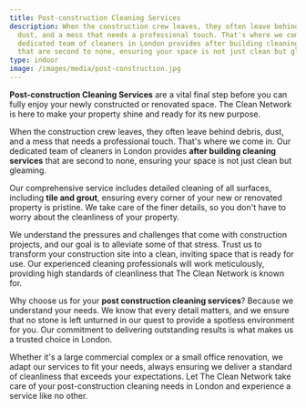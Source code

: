 ```yaml
---
title: Post-construction Cleaning Services
description: When the construction crew leaves, they often leave behind debris,
  dust, and a mess that needs a professional touch. That's where we come in. Our
  dedicated team of cleaners in London provides after building cleaning services
  that are second to none, ensuring your space is not just clean but gleaming.
type: indoor
image: /images/media/post-construction.jpg
---
```

<strong>Post-construction Cleaning Services</strong> are a vital final step before you can fully enjoy your newly constructed or renovated space. The Clean Network is here to make your property shine and ready for its new purpose.

When the construction crew leaves, they often leave behind debris, dust, and a mess that needs a professional touch. That's where we come in. Our dedicated team of cleaners in London provides <strong>after building cleaning services</strong> that are second to none, ensuring your space is not just clean but gleaming.

Our comprehensive service includes detailed cleaning of all surfaces, including <strong>tile and grout</strong>, ensuring every corner of your new or renovated property is pristine. We take care of the finer details, so you don't have to worry about the cleanliness of your property.

We understand the pressures and challenges that come with construction projects, and our goal is to alleviate some of that stress. Trust us to transform your construction site into a clean, inviting space that is ready for use. Our experienced cleaning professionals will work meticulously, providing high standards of cleanliness that The Clean Network is known for.

Why choose us for your <strong>post construction cleaning services</strong>? Because we understand your needs. We know that every detail matters, and we ensure that no stone is left unturned in our quest to provide a spotless environment for you. Our commitment to delivering outstanding results is what makes us a trusted choice in London.

Whether it's a large commercial complex or a small office renovation, we adapt our services to fit your needs, always ensuring we deliver a standard of cleanliness that exceeds your expectations. Let The Clean Network take care of your post-construction cleaning needs in London and experience a service like no other.